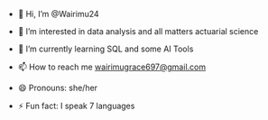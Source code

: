 - 👋 Hi, I’m @Wairimu24
- 👀 I’m interested in data analysis and all matters actuarial science
- 🌱 I’m currently learning SQL and some AI Tools

- 📫 How to reach me wairimugrace697@gmail.com
- 😄 Pronouns: she/her
- ⚡ Fun fact: I speak 7 languages

<!---
Wairimu24/Wairimu24 is a ✨ special ✨ repository because its `README.md` (this file) appears on your GitHub profile.
You can click the Preview link to take a look at your changes.
--->
